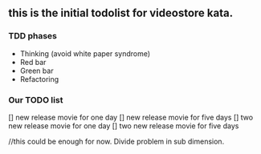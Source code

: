 ## this is the initial todolist for videostore kata.

### TDD phases
- Thinking (avoid white paper syndrome)
- Red bar
- Green bar
- Refactoring

### Our TODO list

[] new release movie for one day
[] new release movie for five days
[] two new release movie for one day
[] two new release movie for five days

//this could be enough for now. Divide problem in sub dimension.
